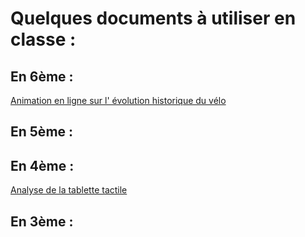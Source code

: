 # Quelques documents à utiliser en classe :

## En 6ème :
[Animation en ligne sur l' évolution historique du vélo](images/evolution_velo.swf)

## En 5ème :

## En 4ème :

[Analyse de la tablette tactile](images/aftablette/)

## En 3ème :


